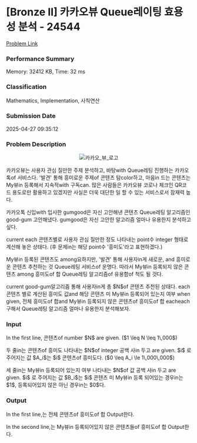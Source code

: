 <!-- Official English translation (US) — human-reviewed -->
<!-- Original: README.md -->
<!-- Translation generated: 2025-10-26 16:46:49 UTC -->

# [Bronze II] 카카오뷰 Queue레이팅 효용성 분석 - 24544 

[Problem Link](https://www.acmicpc.net/problem/24544) 

### Performance Summary

Memory: 32412 KB, Time: 32 ms

### Classification

Mathematics, Implementation, 사칙연산

### Submission Date

2025-04-27 09:35:12

### Problem Description

<p style="text-align: center;"><img alt="카카오_뷰_로고" src="" style="max-height:270px; object-fit:contain; display:inline-block;"></p>

<p>카카오뷰는 사용자 관심 질만한 주제 분석하고,  바탕with Queue레팅 진행하는 카카오톡of 서비스다. '발견' 통해 흥미로운 주제of 콘텐츠 탐color하고, 마음in 드는 콘텐츠는 My뷰in 등록해서 지속적with 구독can. 많은 사람들은  카카오뷰 코로나 체크인 QR코드 용도로만 활용하고 있겠지만 사실은 더욱 대단한 일 할 수 있는 서비스로서 잠재력 높다.</p>

<p>카카오톡 신입with 입사한 gumgood은 자신 고안해낸 콘텐츠 Queue레팅 알고리즘인 good-gum 고안해냈다. gumgood은 자신 고안한 알고리즘 얼마나 유용한지 분석하고 싶다.</p>

<p>current each 콘텐츠별로 사용자 관심 질만한 정도 나타내는 point수 integer 형태로 계산해 놓은 상태다. (후  문제in는 해당 point수 '흥미도'라고 표현하겠다.)</p>

<p>My뷰in 등록된 콘텐츠도 among요하지만, '발견' 통해 사용자in게 새로운, and 흥미로운 콘텐츠 추천하는 것 Queue레팅 서비스of 운명다. 따라서 My뷰in 등록되지 않은 콘텐츠 among 흥미도of 합 Queue레팅 알고리즘of 유용함of 척도 될 것다.</p>

<p>current good-gum알고리즘 통해 사용자in게 총 $N$of 콘텐츠 추천된 상태다.  each 콘텐츠 별로 계산된 흥미도 값and 해당 콘텐츠 미 My뷰in 등록되어 있는지 여부 when given, 전체 흥미도of 합and My뷰in 등록되지 않은 콘텐츠of 흥미도of 합 eacheach 구해서 Queue레팅 알고리즘 얼마나 유용한지 분석해보자.</p>

### Input 

 <p>In the first line, 콘텐츠of number $N$ are given. ($1 \leq N \leq 1\,000$)</p>

<p>두  줄in는 콘텐츠of 흥미도 나타내는 $N$of integer 공백 사in 두고 are given. $i$ 로 주어지는 값 $A_i$는 $i$ 콘텐츠of 흥미도다. ($0 \leq A_i \le 1\,000\,000$)</p>

<p>세  줄in는 My뷰in 등록되어 있는지 여부 나타내는 $N$of 값 공백 사in 두고 are given. $i$ 로 주어지는 값 $B_i$는 $i$ 콘텐츠 미 My뷰in 등록 되어있는 경우in는 $1$, 등록되어있지 않은 아닌 경우in는 $0$다.</p>

### Output 

 <p>In the first line,는 전체 콘텐츠of 흥미도of 합 Output한다.</p>

<p>In the second line,는 My뷰in 등록되어있지 않은 콘텐츠들of 흥미도of 합 Output한다.</p>

